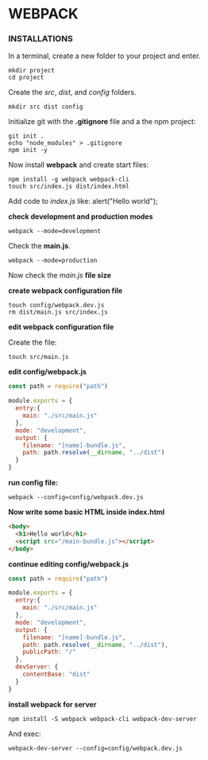 # WEBPACK

### INSTALLATIONS

In a terminal, create a new folder to your project and enter. <br/>

```terminal
mkdir project
cd project
```

Create the _src_, _dist_, and _config_ folders. <br/>

```terminal
mkdir src dist config
```

Initialize git with the __.gitignore__ file and a the npm project: <br/>

```terminal
git init .
echo "node_modules" > .gitignore
npm init -y
```

Now install __webpack__ and create start files:<br/>

```terminal
npm install -g webpack webpack-cli
touch src/index.js dist/index.html
```

Add code to _index.js_ like: alert("Hello world"); <br/>

__check development and production modes__ <br/>

```terminal
webpack --mode=development
```

Check the __main.js__. <br/>

```terminal
webpack --mode=production
```

Now check the _main.js_ __file size__ <br/>

__create webpack configuration file__ <br/>

```terminal
touch config/webpack.dev.js
rm dist/main.js src/index.js
```

__edit webpack configuration file__ <br/>

Create the file: <br/>

```terminal
touch src/main.js
```

__edit config/webpack.js__ <br/>

```javascript
const path = require("path")

module.exports = {
  entry:{
    main: "./src/main.js"
  },
  mode: "development",
  output: {
    filename: "[name]-bundle.js",
    path: path.resolve(__dirname, "../dist")
  }
}
```

__run config file:__ <br/>

```terminal
webpack --config=config/webpack.dev.js
```

__Now write some basic HTML inside index.html__ <br/>

```html
<body>
  <h1>Hello world</h1>
  <script src="/main-bundle.js"></script>
</body>
```

__continue editing config/webpack.js__ <br/>

```javascript
const path = require("path")

module.exports = {
  entry:{
    main: "./src/main.js"
  },
  mode: "development",
  output: {
    filename: "[name]-bundle.js",
    path: path.resolve(__dirname, "../dist"),
    publicPath: "/"
  },
  devServer: {
    contentBase: "dist"
  }
}
```

__install webpack for server__ <br/>

```terminal
npm install -S webpack webpack-cli webpack-dev-server
```

And exec: <br/>

```terminal
webpack-dev-server --config=config/webpack.dev.js
```














